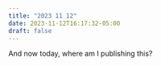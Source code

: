 ```yaml
---
title: "2023 11 12"
date: 2023-11-12T16:17:32-05:00
draft: false
---
```


And now today, where am I publishing this? 